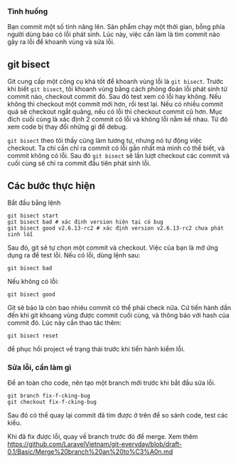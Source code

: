 ### Tình huống
Bạn commit một số tính năng lên. Sản phẩm chạy một thời gian, bỗng phía người dùng báo có lỗi phát sinh. Lúc này, việc cần làm là tìm commit nào gây ra lỗi để khoanh vùng và sửa lỗi.

## git bisect
Git cung cấp một công cụ khá tốt để khoanh vùng lỗi là `git bisect`. Trước khi biết `git bisect`, tôi khoanh vùng bằng cách phỏng đoán lỗi phát sinh từ commit nào, checkout commit đó. Sau đó test xem có lỗi hay không. Nếu không thì checkout một commit mới hơn, rồi test lại. Nếu có nhiều commit quá sẽ checkout ngắt quãng, nếu có lỗi thì checkout commit cũ hơn. Mục đích cuối cùng là xác định 2 commit có lỗi và không lỗi nằm kế nhau. Từ đó xem code bị thay đổi những gì để debug.

`git bisect` theo tôi thấy cũng làm tương tự, nhưng nó tự động việc checkout. Ta chỉ cần chỉ ra commit có lỗi gần nhất mà mình có thể biết, và commit không có lỗi. Sau đó `git bisect` sẽ lần lượt checkout các commit và cuối cùng sẽ chỉ ra commit đầu tiên phát sinh lỗi.

## Các bước thực hiện
Bắt đầu bằng lệnh

```
git bisect start
git bisect bad # xác định version hiện tại có bug
git bisect good v2.6.13-rc2 # xác định version v2.6.13-rc2 chưa phát sinh lỗi
```

Sau đó, git sẽ tự chọn một commit và checkout. Việc của bạn là mở ứng dụng ra để test lỗi. Nếu có lỗi, dùng lệnh sau:

```
git bisect bad
```

Nếu không có lỗi:

```
git bisect good
```

Git sẽ báo là còn bao nhiêu commit có thể phải check nữa. Cứ tiến hành dần đến khi git khoang vùng được commit cuối cùng, và thông báo với hash của commit đó.
Lúc này cần thao tác thêm:

```
git bisect reset
```

để phục hồi project về trạng thái trước khi tiến hành kiểm lỗi.

### Sửa lỗi, cần làm gì
Để an toàn cho code, nên tạo một branch mới trước khi bắt đầu sửa lỗi.

```
git branch fix-f-cking-bug
git checkout fix-f-cking-bug
```

Sau đó có thể quay lại commit đã tìm được ở trên để so sánh code, test các kiểu.

Khi đã fix được lỗi, quay về branch trước đó để merge. Xem thêm https://github.com/LaravelVietnam/git-everyday/blob/draft-0.1/Basic/Merge%20branch%20an%20to%C3%A0n.md
